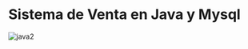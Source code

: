 # Sistema de Venta en Java y Mysql
![java2](https://user-images.githubusercontent.com/111213071/185529620-e5839b16-61b8-4df9-bf4d-95a48083c90b.png)
